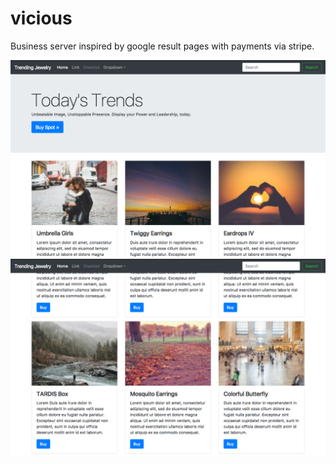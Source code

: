 # vicious
Business server inspired by google result pages with payments via stripe.

![](screenshot-1.png)
![](screenshot-2.png)
